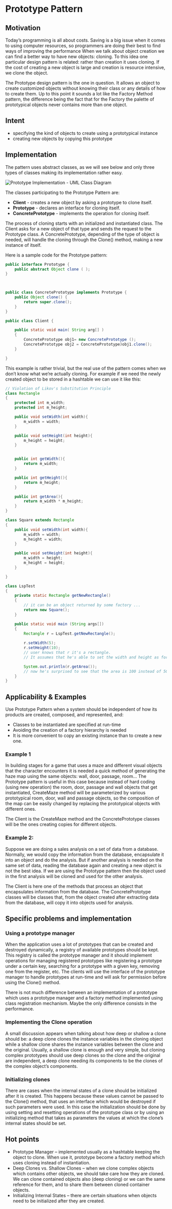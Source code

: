 # Prototype Pattern #

## Motivation ##

Today’s programming is all about costs. Saving is a big issue when it comes to using computer resources, so programmers are doing their best to find ways of improving the performance When we talk about object creation we can find a better way to have new objects: cloning. To this idea one particular design pattern is related: rather than creation it uses cloning. If the cost of creating a new object is large and creation is resource intensive, we clone the object.

The Prototype design pattern is the one in question. It allows an object to create customized objects without knowing their class or any details of how to create them. Up to this point it sounds a lot like the Factory Method pattern, the difference being the fact that for the Factory the palette of prototypical objects never contains more than one object.

## Intent ##

* specifying the kind of objects to create using a prototypical instance
* creating new objects by copying this prototype

## Implementation ##

The pattern uses abstract classes, as we will see below and only three types of classes making its implementation rather easy.

![Prototype Implementation - UML Class Diagram](imgaes/prototype&#32;implementation&#32;-&#32;uml&#32;class&#32;diagram.gif)

The classes participating to the Prototype Pattern are:

* **Client** - creates a new object by asking a prototype to clone itself.
* **Prototype** - declares an interface for cloning itself.
* **ConcretePrototype** - implements the operation for cloning itself.

The process of cloning starts with an initialized and instantiated class. The Client asks for a new object of that type and sends the request to the Prototype class. A ConcretePrototype, depending of the type of object is needed, will handle the cloning through the Clone() method, making a new instance of itself.

Here is a sample code for the Prototype pattern:

```java
public interface Prototype {
	public abstract Object clone ( );
}

 

public class ConcretePrototype implements Prototype {
	public Object clone() {
		return super.clone();
	}
}

public class Client {

	public static void main( String arg[] ) 
	{
		ConcretePrototype obj1= new ConcretePrototype ();
		ConcretePrototype obj2 = ConcretePrototype)obj1.clone();
	}

}
```

This example is rather trivial, but the real use of the pattern comes when we don’t know what we’re actually cloning. For example if we need the newly created object to be stored in a hashtable we can use it like this:

```java
// Violation of Likov's Substitution Principle
class Rectangle
{
	protected int m_width;
	protected int m_height;

	public void setWidth(int width){
		m_width = width;
	}

	public void setHeight(int height){
		m_height = height;
	}


	public int getWidth(){
		return m_width;
	}

	public int getHeight(){
		return m_height;
	}

	public int getArea(){
		return m_width * m_height;
	}	
}

class Square extends Rectangle 
{
	public void setWidth(int width){
		m_width = width;
		m_height = width;
	}

	public void setHeight(int height){
		m_width = height;
		m_height = height;
	}

}

class LspTest
{
	private static Rectangle getNewRectangle()
	{
		// it can be an object returned by some factory ... 
		return new Square();
	}

	public static void main (String args[])
	{
		Rectangle r = LspTest.getNewRectangle();
        
		r.setWidth(5);
		r.setHeight(10);
		// user knows that r it's a rectangle.
		// It assumes that he's able to set the width and height as for the base class

		System.out.println(r.getArea());
		// now he's surprised to see that the area is 100 instead of 50.
	}
}
```

## Applicability & Examples ##
Use Prototype Pattern when a system should be independent of how its products are created, composed, and represented, and:

* Classes to be instantiated are specified at run-time
* Avoiding the creation of a factory hierarchy is needed
* It is more convenient to copy an existing instance than to create a new one.

### Example 1 ###
In building stages for a game that uses a maze and different visual objects that the character encounters it is needed a quick method of generating the haze map using the same objects: wall, door, passage, room... The Prototype pattern is useful in this case because instead of hard coding (using new operation) the room, door, passage and wall objects that get instantiated, CreateMaze method will be parameterized by various prototypical room, door, wall and passage objects, so the composition of the map can be easily changed by replacing the prototypical objects with different ones.

The Client is the CreateMaze method and the ConcretePrototype classes will be the ones creating copies for different objects.

### Example 2: ###

Suppose we are doing a sales analysis on a set of data from a database. Normally, we would copy the information from the database, encapsulate it into an object and do the analysis. But if another analysis is needed on the same set of data, reading the database again and creating a new object is not the best idea. If we are using the Prototype pattern then the object used in the first analysis will be cloned and used for the other analysis.

The Client is here one of the methods that process an object that encapsulates information from the database. The ConcretePrototype classes will be classes that, from the object created after extracting data from the database, will copy it into objects used for analysis.

## Specific problems and implementation ##

### Using a prototype manager ###

When the application uses a lot of prototypes that can be created and destroyed dynamically, a registry of available prototypes should be kept. This registry is called the prototype manager and it should implement operations for managing registered prototypes like registering a prototype under a certain key, searching for a prototype with a given key, removing one from the register, etc. The clients will use the interface of the prototype manager to handle prototypes at run-time and will ask for permission before using the Clone() method.

There is not much difference between an implementation of a prototype which uses a prototype manager and a factory method implemented using class registration mechanism. Maybe the only difference consists in the performance.

### Implementing the Clone operation ###

A small discussion appears when talking about how deep or shallow a clone should be: a deep clone clones the instance variables in the cloning object while a shallow clone shares the instance variables between the clone and the original. Usually, a shallow clone is enough and very simple, but cloning complex prototypes should use deep clones so the clone and the original are independent, a deep clone needing its components to be the clones of the complex object’s components.

### Initializing clones ###
There are cases when the internal states of a clone should be initialized after it is created. This happens because these values cannot be passed to the Clone() method, that uses an interface which would be destroyed if such parameters were used. In this case the initialization should be done by using setting and resetting operations of the prototype class or by using an initializing method that takes as parameters the values at which the clone’s internal states should be set.

## Hot points ##

* Prototype Manager – implemented usually as a hashtable keeping the object to clone. When use it, prototype become a factory method which uses cloning instead of instantiation.
* Deep Clones vs. Shallow Clones – when we clone complex objects which contains other objects, we should take care how they are cloned. We can clone contained objects also (deep cloning) or we can the same reference for them, and to share them between cloned container objects.
* Initializing Internal States – there are certain situations when objects need to be initialized after they are created.
